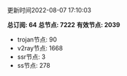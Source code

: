 更新时间2022-08-07 17:10:03

**总订阅: 64**
**总节点: 7222**
**有效节点: 2039**
- trojan节点: 90
- v2ray节点: 1668
- ssr节点: 3
- ss节点: 278
